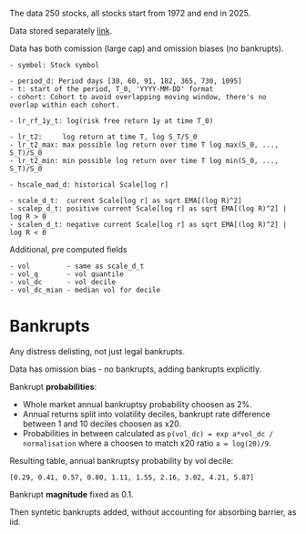 The data 250 stocks, all stocks start from 1972 and end in 2025.

Data stored separately [link](https://drive.google.com/drive/folders/1LEOh9t2p5BuSNCrs4A0p7FOxeD5RAn0o?usp=sharing).

Data has both comission (large cap) and omission biases (no bankrupts).

    - symbol: Stock symbol

    - period_d: Period days [30, 60, 91, 182, 365, 730, 1095]
    - t: start of the period, T_0, 'YYYY-MM-DD' format
    - cohort: Cohort to avoid overlapping moving window, there's no overlap within each cohort.

    - lr_rf_1y_t: log(risk free return 1y at time T_0)

    - lr_t2:     log return at time T, log S_T/S_0
    - lr_t2_max: max possible log return over time T log max(S_0, ..., S_T)/S_0
    - lr_t2_min: min possible log return over time T log min(S_0, ..., S_T)/S_0

    - hscale_mad_d: historical Scale[log r]

    - scale_d_t:  current Scale[log r] as sqrt EMA[(log R)^2]
    - scalep_d_t: positive current Scale[log r] as sqrt EMA[(log R)^2] | log R > 0
    - scalen_d_t: negative current Scale[log r] as sqrt EMA[(log R)^2] | log R < 0

Additional, pre computed fields

    - vol         - same as scale_d_t
    - vol_q       - vol quantile
    - vol_dc      - vol decile
    - vol_dc_mian - median vol for decile

# Bankrupts

Any distress delisting, not just legal bankrupts.

Data has omission bias - no bankrupts, adding bankrupts explicitly.

Bankrupt **probabilities**:

- Whole market annual bankruptsy probability choosen as 2%.
- Annual returns split into volatility deciles, bankrupt rate difference
  between 1 and 10 deciles choosen as x20.
- Probabilities in between calculated as `p(vol_dc) = exp a*vol_dc / normalisation` where
  a choosen to match x20 ratio `a = log(20)/9`.

Resulting table, annual bankruptsy probability by vol decile:

```
[0.29, 0.41, 0.57, 0.80, 1.11, 1.55, 2.16, 3.02, 4.21, 5.87]
```

Bankrupt **magnitude** fixed as 0.1.

Then syntetic bankrupts added, without accounting for absorbing barrier, as iid.